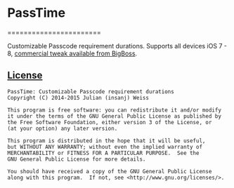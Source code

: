 # PassTime
=======================

Customizable Passcode requirement durations. Supports all devices iOS 7 - 8, [commercial tweak available from BigBoss](http://cydia.saurik.com/package/com.insanj.passtime/).

## [License](LICENSE.md)

	PassTime: Customizable Passcode requirement durations
	Copyright (C) 2014-2015 Julian (insanj) Weiss
	
    This program is free software: you can redistribute it and/or modify
    it under the terms of the GNU General Public License as published by
    the Free Software Foundation, either version 3 of the License, or
    (at your option) any later version.

    This program is distributed in the hope that it will be useful,
    but WITHOUT ANY WARRANTY; without even the implied warranty of
    MERCHANTABILITY or FITNESS FOR A PARTICULAR PURPOSE.  See the
    GNU General Public License for more details.

    You should have received a copy of the GNU General Public License
    along with this program.  If not, see <http://www.gnu.org/licenses/>.
